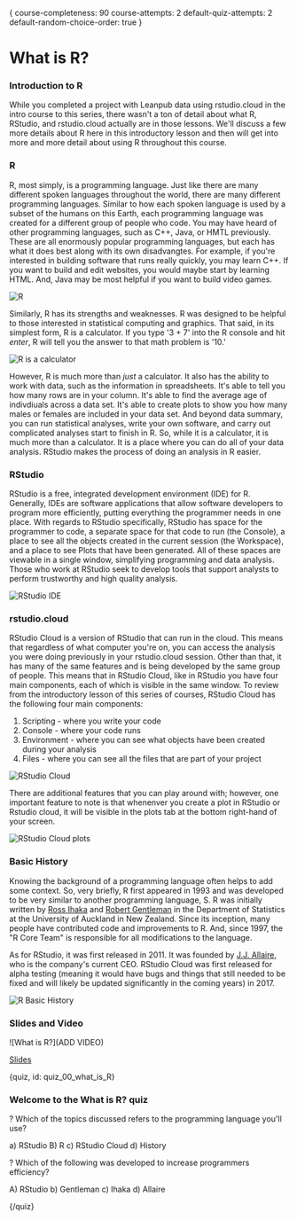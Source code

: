 {
course-completeness: 90
course-attempts: 2
default-quiz-attempts: 2
default-random-choice-order: true
}

# What is R?

### Introduction to R

While you completed a project with Leanpub data using rstudio.cloud in the intro course to this series, there wasn't a ton of detail about what R, RStudio, and rstudio.cloud actually are in those lessons. We'll discuss a few more details about R here in this introductory lesson and then will get into more and more detail about using R throughout this course. 

### R

R, most simply, is a programming language. Just like there are many different spoken languages throughout the world, there are many different programming languages. Similar to how each spoken language is used by a subset of the humans on this Earth, each programming language was created for a different group of people who code. You may have heard of other programming languages, such as C++, Java, or HMTL previously. These are all enormously popular programming languages, but each has what it does best along with its own disadvangtes. For example, if you're interested in building software that runs really quickly, you may learn C++. If you want to build and edit websites, you would maybe start by learning HTML. And, Java may be most helpful if you want to build video games. 

![R](images/00_what_is_R/00_R_what_is_R-1.png)

Similarly, R has its strengths and weaknesses. R was designed to be helpful to those interested in statistical computing and graphics. That said, in its simplest form, R is a calculator. If you type '3 + 7' into the R console and hit _enter_, R will tell you the answer to that math problem is '10.'

![R is a calculator](images/00_what_is_R/00_R_what_is_R-2.png)
 
However, R is much more than *just* a calculator. It also has the ability to work with data, such as the information in spreadsheets. It's able to tell you how many rows are in your column. It's able to find the average age of indivdiuals across a data set. It's able to create plots to show you how many males or females are included in your data set. And beyond data summary, you can run statistical analyses, write your own software, and carry out complicated analyses start to finish in R. So, while it is a calculator, it is much more than a calculator. It is a place where you can do all of your data analysis. RStudio makes the process of doing an analysis in R easier.

### RStudio

RStudio is a free, integrated development environment (IDE) for R. Generally, IDEs are software applications that allow software developers to program more efficiently, putting everything the programmer needs in one place. With regards to RStudio specifically, RStudio has space for the programmer to code, a separate space for that code to run (the Console), a place to see all the objects created in the current session (the Workspace), and a place to see Plots that have been generated. All of these spaces are viewable in a single window, simplifying programming and data analysis. Those who work at RStudio seek to develop tools that support analysts to perform trustworthy and high quality analysis.

![RStudio IDE](images/00_what_is_R/00_R_what_is_R-3.png)

### rstudio.cloud

RStudio Cloud is a version of RStudio that can run in the cloud. This means that regardless of what computer you're on, you can access the analysis you were doing previously in your rstudio.cloud session. Other than that, it has many of the same features and is being developed by the same group of people. This means that in RStudio Cloud, like in RStudio you have four main components, each of which is visible in the same window. To review from the introductory lesson of this series of courses, RStudio Cloud has the following four main components:

1. Scripting - where you write your code
2. Console - where your code runs 
3. Environment - where you can see what objects have been created during your analysis 
4. Files - where you can see all the files that are part of your project

![RStudio Cloud](images/00_what_is_R/00_R_what_is_R-4.png)


There are additional features that you can play around with; however, one important feature to note is that whenenver you create a plot in RStudio or Rstudio cloud, it will be visible in the plots tab at the bottom right-hand of your screen.

![RStudio Cloud plots](images/00_what_is_R/00_R_what_is_R-5.png)

### Basic History 
Knowing the background of a programming language often helps to add some context. So, very briefly, R first appeared in 1993 and was developed to be very similar to another programming language, S. R was initially written by [Ross Ihaka](https://www.stat.auckland.ac.nz/~ihaka/) and [Robert Gentleman](https://www.linkedin.com/in/robert-gentleman-06845098/) in the Department of Statistics at the University of Auckland in New Zealand. Since its inception, many people have contributed code and improvements to R. And, since 1997, the "R Core Team" is responsible for all modifications to the language. 

As for RStudio, it was first released in 2011. It was founded by [J.J. Allaire](https://www.linkedin.com/in/jjallaire/), who is the company's current CEO. RStudio Cloud was first released for alpha testing (meaning it would have bugs and things that still needed to be fixed and will likely be updated significantly in the coming years) in 2017.

![R Basic History](images/00_what_is_R/00_R_what_is_R-6.png)

### Slides and Video

![What is R?](ADD VIDEO)

[Slides](https://docs.google.com/presentation/d/1-GwpqNvTqNtobrgF-o0SCD0SvUwlv1b_MYF8QnyMHJk/edit?usp=sharing)


{quiz, id: quiz_00_what_is_R}

### Welcome to the What is R? quiz

? Which of the topics discussed refers to the programming language you'll use?

a) RStudio
B) R
c) RStudio Cloud
d) History

? Which of the following was developed to increase programmers efficiency?

A) RStudio
b) Gentleman 
c) Ihaka
d) Allaire

{/quiz}

